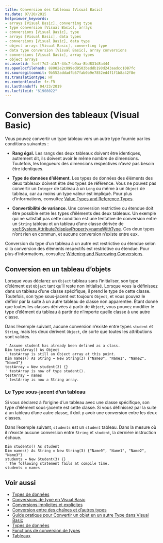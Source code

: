 ```yaml
---
title: Conversion des tableaux (Visual Basic)
ms.date: 07/20/2015
helpviewer_keywords:
- arrays [Visual Basic], converting type
- type conversion [Visual Basic], arrays
- conversions [Visual Basic], type
- arrays [Visual Basic], data types
- conversions [Visual Basic], data type
- object arrays [Visual Basic], converting type
- data type conversion [Visual Basic], array conversions
- conversions [Visual Basic], array types
- object arrays
ms.assetid: fceff7d2-a1b7-44c7-b9aa-8bd831d8a444
ms.openlocfilehash: 88002e2c099ed9503beddb190d243aadcc1087fc
ms.sourcegitcommit: 9b552addadfb57fab0b9e7852ed4f1f1b8a42f8e
ms.translationtype: HT
ms.contentlocale: fr-FR
ms.lasthandoff: 04/23/2019
ms.locfileid: "61908022"
---
```

# <a name="array-conversions-visual-basic"></a>Conversion des tableaux (Visual Basic)
Vous pouvez convertir un type tableau vers un autre type fournie par les conditions suivantes :  
  
- **Rang égal.** Les rangs des deux tableaux doivent être identiques, autrement dit, ils doivent avoir le même nombre de dimensions. Toutefois, les longueurs des dimensions respectives n’avez pas besoin être identiques.  
  
- **Type de données d’élément.** Les types de données des éléments des deux tableaux doivent être des types de référence. Vous ne pouvez pas convertir un `Integer` de tableau à un `Long` ou même à un `Object` de tableau, car au moins un type valeur est impliqué. Pour plus d'informations, consultez [Value Types and Reference Types](../../../../visual-basic/programming-guide/language-features/data-types/value-types-and-reference-types.md).  
  
- **Convertibilité de variance.** Une conversion restrictive ou étendue doit être possible entre les types d’éléments des deux tableaux. Un exemple qui ne satisfait pas cette condition est une tentative de conversion entre un `String` tableau et un tableau d’une classe dérivée de <xref:System.Attribute?displayProperty=nameWithType>. Ces deux types n’ont rien en commun, et aucune conversion n’existe entre eux.  
  
 Conversion du type d’un tableau à un autre est restrictive ou étendue selon si la conversion des éléments respectifs est restrictive ou étendue. Pour plus d’informations, consultez [Widening and Narrowing Conversions](../../../../visual-basic/programming-guide/language-features/data-types/widening-and-narrowing-conversions.md).  
  
## <a name="conversion-to-an-object-array"></a>Conversion en un tableau d’objets  
 Lorsque vous déclarez un `Object` tableau sans l’initialiser, son type d’élément est `Object` tant qu’il reste non initialisé. Lorsque vous la définissez dans un tableau d’une classe spécifique, il prend le type de cette classe. Toutefois, son type sous-jacent est toujours `Object`, et vous pouvez le définir par la suite à un autre tableau de classe non apparentée. Étant donné que toutes les classes dérivées à partir de `Object`, vous pouvez modifier le type d’élément du tableau à partir de n’importe quelle classe à une autre classe.  
  
 Dans l’exemple suivant, aucune conversion n’existe entre types `student` et `String`, mais les deux dérivent `Object`, de sorte que toutes les attributions sont valides.  
  
```  
' Assume student has already been defined as a class.  
Dim testArray() As Object  
' testArray is still an Object array at this point.  
Dim names() As String = New String(3) {"Name0", "Name1", "Name2", "Name3"}  
testArray = New student(3) {}  
' testArray is now of type student().  
testArray = names  
' testArray is now a String array.  
```  
  
### <a name="underlying-type-of-an-array"></a>Le Type sous-jacent d’un tableau  
 Si vous déclarez à l’origine d’un tableau avec une classe spécifique, son type d’élément sous-jacente est cette classe. Si vous définissez par la suite à un tableau d’une autre classe, il doit y avoir une conversion entre les deux classes.  
  
 Dans l’exemple suivant, `students` est un `student` tableau. Dans la mesure où il n’existe aucune conversion entre `String` et `student`, la dernière instruction échoue.  
  
```  
Dim students() As student  
Dim names() As String = New String(3) {"Name0", "Name1", "Name2", "Name3"}  
students = New Student(3) {}  
' The following statement fails at compile time.  
students = names  
```  
  
## <a name="see-also"></a>Voir aussi

- [Types de données](../../../../visual-basic/programming-guide/language-features/data-types/index.md)
- [Conversions de type en Visual Basic](../../../../visual-basic/programming-guide/language-features/data-types/type-conversions.md)
- [Conversions implicites et explicites](../../../../visual-basic/programming-guide/language-features/data-types/implicit-and-explicit-conversions.md)
- [Conversion entre des chaînes et d’autres types](../../../../visual-basic/programming-guide/language-features/data-types/conversions-between-strings-and-other-types.md)
- [Guide pratique pour Convertir un objet en un autre Type dans Visual Basic](../../../../visual-basic/programming-guide/language-features/data-types/how-to-convert-an-object-to-another-type.md)
- [Types de données](../../../../visual-basic/language-reference/data-types/index.md)
- [Fonctions de conversion de types](../../../../visual-basic/language-reference/functions/type-conversion-functions.md)
- [Tableaux](../../../../visual-basic/programming-guide/language-features/arrays/index.md)
